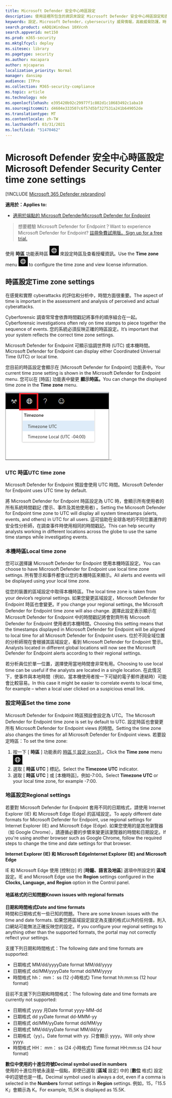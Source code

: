 ```yaml
---
title: Microsoft Defender 安全中心時區設定
description: 使用這裡所包含的資訊來設定 Microsoft Defender 安全中心時區設定和查看授權資訊。
keywords: 設定，Microsoft Defender，cybersecurity 威脅情報，高級威脅防護，時區，utc，本機時間，授權
search.product: eADQiWindows 10XVcnh
search.appverid: met150
ms.prod: m365-security
ms.mktglfcycl: deploy
ms.sitesec: library
ms.pagetype: security
ms.author: macapara
author: mjcaparas
localization_priority: Normal
manager: dansimp
audience: ITPro
ms.collection: M365-security-compliance
ms.topic: article
ms.technology: mde
ms.openlocfilehash: e395420b92c29977f1c802d1c10683492c1aba10
ms.sourcegitcommit: d4604e333507c6f57d5bf327531a241b649052de
ms.translationtype: MT
ms.contentlocale: zh-TW
ms.lasthandoff: 03/31/2021
ms.locfileid: "51470462"
---
```

# <a name="microsoft-defender-security-center-time-zone-settings"></a><span data-ttu-id="57b77-104">Microsoft Defender 安全中心時區設定</span><span class="sxs-lookup"><span data-stu-id="57b77-104">Microsoft Defender Security Center time zone settings</span></span>

[!INCLUDE [Microsoft 365 Defender rebranding](../../includes/microsoft-defender.md)]

<span data-ttu-id="57b77-105">**適用於：**</span><span class="sxs-lookup"><span data-stu-id="57b77-105">**Applies to:**</span></span>
- [<span data-ttu-id="57b77-106">適用於端點的 Microsoft Defender</span><span class="sxs-lookup"><span data-stu-id="57b77-106">Microsoft Defender for Endpoint</span></span>](https://go.microsoft.com/fwlink/p/?linkid=2154037)


><span data-ttu-id="57b77-107">想要體驗 Microsoft Defender for Endpoint？</span><span class="sxs-lookup"><span data-stu-id="57b77-107">Want to experience Microsoft Defender for Endpoint?</span></span> [<span data-ttu-id="57b77-108">註冊免費試用版。</span><span class="sxs-lookup"><span data-stu-id="57b77-108">Sign up for a free trial.</span></span>](https://www.microsoft.com/microsoft-365/windows/microsoft-defender-atp?ocid=docs-wdatp-settings-abovefoldlink)

<span data-ttu-id="57b77-109">使用 **時區** 功能表時區 ![ 設定 icon1 ](images/atp-time-zone.png) 來設定時區及查看授權資訊。</span><span class="sxs-lookup"><span data-stu-id="57b77-109">Use the **Time zone** menu ![Time zone settings icon1](images/atp-time-zone.png) to configure the time zone and view license information.</span></span>

## <a name="time-zone-settings"></a><span data-ttu-id="57b77-110">時區設定</span><span class="sxs-lookup"><span data-stu-id="57b77-110">Time zone settings</span></span>
<span data-ttu-id="57b77-111">在感覺和實際 cyberattacks 的評估和分析中，時間方面很重要。</span><span class="sxs-lookup"><span data-stu-id="57b77-111">The aspect of time is important in the assessment and analysis of perceived and actual cyberattacks.</span></span>

<span data-ttu-id="57b77-112">Cyberforensic 調查常常會依靠時間戳記將事件的順序組合在一起。</span><span class="sxs-lookup"><span data-stu-id="57b77-112">Cyberforensic investigations often rely on time stamps to piece together the sequence of events.</span></span> <span data-ttu-id="57b77-113">您的系統必須反映正確的時區設定。</span><span class="sxs-lookup"><span data-stu-id="57b77-113">It’s important that your system reflects the correct time zone settings.</span></span>

<span data-ttu-id="57b77-114">Microsoft Defender for Endpoint 可顯示協調世界時 (UTC) 或本機時間。</span><span class="sxs-lookup"><span data-stu-id="57b77-114">Microsoft Defender for Endpoint can display either Coordinated Universal Time (UTC) or local time.</span></span>

<span data-ttu-id="57b77-115">您目前的時區設定會顯示在 [Microsoft Defender for Endpoint] 功能表中。</span><span class="sxs-lookup"><span data-stu-id="57b77-115">Your current time zone setting is shown in the Microsoft Defender for Endpoint menu.</span></span> <span data-ttu-id="57b77-116">您可以在 [時區] 功能表中變更 **顯示時區。**</span><span class="sxs-lookup"><span data-stu-id="57b77-116">You can change the displayed time zone in the **Time zone** menu.</span></span>

![時區設定 icon2](images/atp-time-zone-menu.png)<span data-ttu-id="57b77-118">.</span><span class="sxs-lookup"><span data-stu-id="57b77-118">.</span></span>

### <a name="utc-time-zone"></a><span data-ttu-id="57b77-119">UTC 時區</span><span class="sxs-lookup"><span data-stu-id="57b77-119">UTC time zone</span></span>
<span data-ttu-id="57b77-120">Microsoft Defender for Endpoint 預設會使用 UTC 時間。</span><span class="sxs-lookup"><span data-stu-id="57b77-120">Microsoft Defender for Endpoint uses UTC time by default.</span></span>

<span data-ttu-id="57b77-121">將 Microsoft Defender for Endpoint 時區設定為 UTC 時，會顯示所有使用者的所有系統時間戳記 (警示、事件及其他使用者) 。</span><span class="sxs-lookup"><span data-stu-id="57b77-121">Setting the Microsoft Defender for Endpoint time zone to UTC will display all system timestamps (alerts, events, and others) in UTC for all users.</span></span> <span data-ttu-id="57b77-122">這可協助在全球各地的不同位置運作的安全性分析師，在調查事件時使用相同的時間戳記。</span><span class="sxs-lookup"><span data-stu-id="57b77-122">This can help security analysts working in different locations across the globe to use the same time stamps while investigating events.</span></span>

### <a name="local-time-zone"></a><span data-ttu-id="57b77-123">本機時區</span><span class="sxs-lookup"><span data-stu-id="57b77-123">Local time zone</span></span>
<span data-ttu-id="57b77-124">您可以選擇讓 Microsoft Defender for Endpoint 使用本機時區設定。</span><span class="sxs-lookup"><span data-stu-id="57b77-124">You can choose to have Microsoft Defender for Endpoint use local time zone settings.</span></span> <span data-ttu-id="57b77-125">所有警示和事件都會以您的本機時區來顯示。</span><span class="sxs-lookup"><span data-stu-id="57b77-125">All alerts and events will be displayed using your local time zone.</span></span>

<span data-ttu-id="57b77-126">從您的裝置的區域設定中取得本機時區。</span><span class="sxs-lookup"><span data-stu-id="57b77-126">The local time zone is taken from your device’s regional settings.</span></span> <span data-ttu-id="57b77-127">如果您變更區域設定，Microsoft Defender for Endpoint 時區也會變更。</span><span class="sxs-lookup"><span data-stu-id="57b77-127">If you change your regional settings, the Microsoft Defender for Endpoint time zone will also change.</span></span> <span data-ttu-id="57b77-128">選擇此設定表示顯示在 Microsoft Defender for Endpoint 中的時間戳記將會對齊所有 Microsoft Defender for Endpoint 使用者的本機時間。</span><span class="sxs-lookup"><span data-stu-id="57b77-128">Choosing this setting means that the timestamps displayed in Microsoft Defender for Endpoint will be aligned to local time for all Microsoft Defender for Endpoint users.</span></span> <span data-ttu-id="57b77-129">位於不同全域位置的分析師現在會根據其區域設定，看到 Microsoft Defender for Endpoint 警示。</span><span class="sxs-lookup"><span data-stu-id="57b77-129">Analysts located in different global locations will now see the Microsoft Defender for Endpoint alerts according to their regional settings.</span></span>

<span data-ttu-id="57b77-130">若分析員位於單一位置，選擇使用當地時間會非常有用。</span><span class="sxs-lookup"><span data-stu-id="57b77-130">Choosing to use local time can be useful if the analysts are located in a single location.</span></span> <span data-ttu-id="57b77-131">在此情況下，使事件與本地時間（例如，當本機使用者按一下可疑的電子郵件連結時）可能會比較容易。</span><span class="sxs-lookup"><span data-stu-id="57b77-131">In this case it might be easier to correlate events to local time, for example – when a local user clicked on a suspicious email link.</span></span>

### <a name="set-the-time-zone"></a><span data-ttu-id="57b77-132">設定時區</span><span class="sxs-lookup"><span data-stu-id="57b77-132">Set the time zone</span></span>
<span data-ttu-id="57b77-133">Microsoft Defender for Endpoint 時區預設會設定為 UTC。</span><span class="sxs-lookup"><span data-stu-id="57b77-133">The Microsoft Defender for Endpoint time zone is set by default to UTC.</span></span>
<span data-ttu-id="57b77-134">設定時區也會變更所有 Microsoft Defender for Endpoint views 的時間。</span><span class="sxs-lookup"><span data-stu-id="57b77-134">Setting the time zone also changes the times for all Microsoft Defender for Endpoint views.</span></span>
<span data-ttu-id="57b77-135">若要設定時區：</span><span class="sxs-lookup"><span data-stu-id="57b77-135">To set the time zone:</span></span>

1. <span data-ttu-id="57b77-136">按一下 [ **時區** ] 功能表的 [時區 ![ 設定 icon3] ](images/atp-time-zone.png) 。</span><span class="sxs-lookup"><span data-stu-id="57b77-136">Click the **Time zone** menu ![Time zone settings icon3](images/atp-time-zone.png).</span></span>
2. <span data-ttu-id="57b77-137">選取 [ **時區 UTC** ] 標記。</span><span class="sxs-lookup"><span data-stu-id="57b77-137">Select the **Timezone UTC** indicator.</span></span>
3. <span data-ttu-id="57b77-138">選取 [ **時區 UTC** ] 或 [本機時區]，例如-7:00。</span><span class="sxs-lookup"><span data-stu-id="57b77-138">Select **Timezone UTC** or your local time zone, for example -7:00.</span></span>

### <a name="regional-settings"></a><span data-ttu-id="57b77-139">地區設定</span><span class="sxs-lookup"><span data-stu-id="57b77-139">Regional settings</span></span>
<span data-ttu-id="57b77-140">若要對 Microsoft Defender for Endpoint 套用不同的日期格式，請使用 Internet Explorer (IE) 和 Microsoft Edge (Edge) 的區域設定。</span><span class="sxs-lookup"><span data-stu-id="57b77-140">To apply different date formats for Microsoft Defender for Endpoint, use regional settings for Internet Explorer (IE) and Microsoft Edge (Edge).</span></span> <span data-ttu-id="57b77-141">如果您使用的是其他瀏覽器（如 Google Chrome），請遵循必要的步驟來變更該瀏覽器的時間和日期設定。</span><span class="sxs-lookup"><span data-stu-id="57b77-141">If you're using another browser such as Google Chrome, follow the required steps to change the time and date settings for that browser.</span></span> 


<span data-ttu-id="57b77-142">**Internet Explorer (IE) 和 Microsoft Edge**</span><span class="sxs-lookup"><span data-stu-id="57b77-142">**Internet Explorer (IE) and Microsoft Edge**</span></span>

<span data-ttu-id="57b77-143">IE 和 Microsoft Edge 使用 [控制台] 的 [**時鐘、語言及地區**] 選項中所設定的 **區域** 設定。</span><span class="sxs-lookup"><span data-stu-id="57b77-143">IE and Microsoft Edge use the **Region** settings configured in the **Clocks, Language, and Region** option in the Control panel.</span></span> 


#### <a name="known-issues-with-regional-formats"></a><span data-ttu-id="57b77-144">地區格式的已知問題</span><span class="sxs-lookup"><span data-stu-id="57b77-144">Known issues with regional formats</span></span>

<span data-ttu-id="57b77-145">**日期和時間格式**</span><span class="sxs-lookup"><span data-stu-id="57b77-145">**Date and time formats**</span></span><br>
<span data-ttu-id="57b77-146">時間和日期格式有一些已知的問題。</span><span class="sxs-lookup"><span data-stu-id="57b77-146">There are some known issues with the time and date formats.</span></span> <span data-ttu-id="57b77-147">如果您將區域設定設定為支援的格式以外的任何值，則入口網站可能無法正確反映您的設定。</span><span class="sxs-lookup"><span data-stu-id="57b77-147">If you configure your regional settings to anything other than the supported formats, the portal may not correctly reflect your settings.</span></span>

<span data-ttu-id="57b77-148">支援下列日期和時間格式：</span><span class="sxs-lookup"><span data-stu-id="57b77-148">The following date and time formats are supported:</span></span>
- <span data-ttu-id="57b77-149">日期格式 MM/dd/yyyy</span><span class="sxs-lookup"><span data-stu-id="57b77-149">Date format MM/dd/yyyy</span></span>
- <span data-ttu-id="57b77-150">日期格式 dd/MM/yyyy</span><span class="sxs-lookup"><span data-stu-id="57b77-150">Date format dd/MM/yyyy</span></span>
- <span data-ttu-id="57b77-151">時間格式 hh： mm： ss (12 小時格式) </span><span class="sxs-lookup"><span data-stu-id="57b77-151">Time format hh:mm:ss (12 hour format)</span></span>

<span data-ttu-id="57b77-152">目前不支援下列日期和時間格式：</span><span class="sxs-lookup"><span data-stu-id="57b77-152">The following date and time formats are currently not supported:</span></span>
- <span data-ttu-id="57b77-153">日期格式 yyyy 月</span><span class="sxs-lookup"><span data-stu-id="57b77-153">Date format yyyy-MM-dd</span></span>
- <span data-ttu-id="57b77-154">日期格式 dd yy</span><span class="sxs-lookup"><span data-stu-id="57b77-154">Date format dd-MMM-yy</span></span>
- <span data-ttu-id="57b77-155">日期格式 dd/MM/yy</span><span class="sxs-lookup"><span data-stu-id="57b77-155">Date format dd/MM/yy</span></span>
- <span data-ttu-id="57b77-156">日期格式 MM/dd/yy</span><span class="sxs-lookup"><span data-stu-id="57b77-156">Date format MM/dd/yy</span></span>
- <span data-ttu-id="57b77-157">日期格式（yy）。</span><span class="sxs-lookup"><span data-stu-id="57b77-157">Date format with yy.</span></span> <span data-ttu-id="57b77-158">只會顯示 yyyy。</span><span class="sxs-lookup"><span data-stu-id="57b77-158">Will only show yyyy.</span></span>
- <span data-ttu-id="57b77-159">時間格式 HH： mm： ss (24 小時格式) </span><span class="sxs-lookup"><span data-stu-id="57b77-159">Time format HH:mm:ss (24 hour format)</span></span>

<span data-ttu-id="57b77-160">**數位中使用的十進位符號**</span><span class="sxs-lookup"><span data-stu-id="57b77-160">**Decimal symbol used in numbers**</span></span><br>
<span data-ttu-id="57b77-161">使用的十進位符號永遠是一個點，即使已選取 [**區域** 設定] 中的 [**數位** 格式] 設定中的逗號也是一樣。</span><span class="sxs-lookup"><span data-stu-id="57b77-161">Decimal symbol used is always a dot, even if a comma is selected in  the **Numbers** format settings in **Region** settings.</span></span> <span data-ttu-id="57b77-162">例如，15，「15.5 K」會顯示為 K。</span><span class="sxs-lookup"><span data-stu-id="57b77-162">For example, 15,5K is displayed as 15.5K.</span></span>


